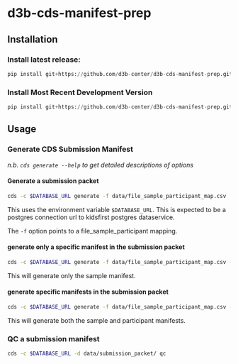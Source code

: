 # d3b-cds-manifest-prep

## Installation

### Install latest release: 

```python
pip install git+https://github.com/d3b-center/d3b-cds-manifest-prep.git@latest-release
```

### Install Most Recent Development Version


```python
pip install git+https://github.com/d3b-center/d3b-cds-manifest-prep.git
```

## Usage

### Generate CDS Submission Manifest

*n.b. `cds generate --help` to get detailed descriptions of options*

#### Generate a submission packet

```sh
cds -c $DATABASE_URL generate -f data/file_sample_participant_map.csv
```

This uses the environment variable `$DATABASE_URL`. This is expected to be a 
postgres connection url to kidsfirst postgres dataservice.

The `-f` option points to a file_sample_participant mapping.

#### generate only a specific manifest in the submission packet

```sh
cds -c $DATABASE_URL generate -f data/file_sample_participant_map.csv -g sample
```

This will generate only the sample manifest.

#### generate specific manifests in the submission packet

```sh
cds -c $DATABASE_URL generate -f data/file_sample_participant_map.csv -g sample -g participant
```

This will generate both the sample and participant manifests.

### QC a submission manifest

```sh
cds -c $DATABASE_URL -d data/submission_packet/ qc
```